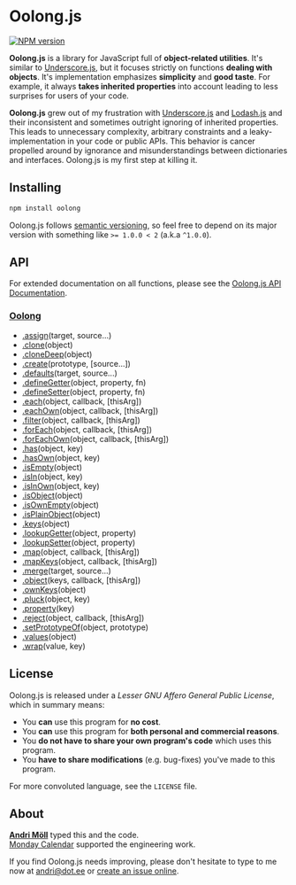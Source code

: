 Oolong.js
=========
[![NPM version][npm-badge]](https://www.npmjs.com/package/oolong)

**Oolong.js** is a library for JavaScript full of **object-related
utilities**.  It's similar to [Underscore.js][underscore], but it focuses
strictly on functions **dealing with objects**.  It's implementation emphasizes
**simplicity** and **good taste**. For example, it always **takes inherited
properties** into account leading to less surprises for users of your code.

**Oolong.js** grew out of my frustration with [Underscore.js][underscore]
and [Lodash.js][lodash] and their inconsistent and sometimes outright ignoring
of inherited properties. This leads to unnecessary complexity, arbitrary
constraints and a leaky-implementation in your code or public APIs. This
behavior is cancer propelled around by ignorance and misunderstandings between
dictionaries and interfaces. Oolong.js is my first step at killing it.

[npm-badge]: https://img.shields.io/npm/v/oolong.svg
[underscore]: https://underscorejs.org
[lodash]: https://lodash.com


Installing
----------
```sh
npm install oolong
```

Oolong.js follows [semantic versioning](http://semver.org/), so feel free to
depend on its major version with something like `>= 1.0.0 < 2` (a.k.a `^1.0.0`).


API
---
For extended documentation on all functions, please see the
[Oolong.js API Documentation][api].

[api]: https://github.com/moll/js-oolong/blob/master/doc/API.md

### [Oolong](https://github.com/moll/js-oolong/blob/master/doc/API.md#Oolong)
- [.assign](https://github.com/moll/js-oolong/blob/master/doc/API.md#Oolong.assign)(target, source...)
- [.clone](https://github.com/moll/js-oolong/blob/master/doc/API.md#Oolong.clone)(object)
- [.cloneDeep](https://github.com/moll/js-oolong/blob/master/doc/API.md#Oolong.cloneDeep)(object)
- [.create](https://github.com/moll/js-oolong/blob/master/doc/API.md#Oolong.create)(prototype, [source...])
- [.defaults](https://github.com/moll/js-oolong/blob/master/doc/API.md#Oolong.defaults)(target, source...)
- [.defineGetter](https://github.com/moll/js-oolong/blob/master/doc/API.md#Oolong.defineGetter)(object, property, fn)
- [.defineSetter](https://github.com/moll/js-oolong/blob/master/doc/API.md#Oolong.defineSetter)(object, property, fn)
- [.each](https://github.com/moll/js-oolong/blob/master/doc/API.md#Oolong.each)(object, callback, [thisArg])
- [.eachOwn](https://github.com/moll/js-oolong/blob/master/doc/API.md#Oolong.eachOwn)(object, callback, [thisArg])
- [.filter](https://github.com/moll/js-oolong/blob/master/doc/API.md#Oolong.filter)(object, callback, [thisArg])
- [.forEach](https://github.com/moll/js-oolong/blob/master/doc/API.md#Oolong.forEach)(object, callback, [thisArg])
- [.forEachOwn](https://github.com/moll/js-oolong/blob/master/doc/API.md#Oolong.forEachOwn)(object, callback, [thisArg])
- [.has](https://github.com/moll/js-oolong/blob/master/doc/API.md#Oolong.has)(object, key)
- [.hasOwn](https://github.com/moll/js-oolong/blob/master/doc/API.md#Oolong.hasOwn)(object, key)
- [.isEmpty](https://github.com/moll/js-oolong/blob/master/doc/API.md#Oolong.isEmpty)(object)
- [.isIn](https://github.com/moll/js-oolong/blob/master/doc/API.md#Oolong.isIn)(object, key)
- [.isInOwn](https://github.com/moll/js-oolong/blob/master/doc/API.md#Oolong.isInOwn)(object, key)
- [.isObject](https://github.com/moll/js-oolong/blob/master/doc/API.md#Oolong.isObject)(object)
- [.isOwnEmpty](https://github.com/moll/js-oolong/blob/master/doc/API.md#Oolong.isOwnEmpty)(object)
- [.isPlainObject](https://github.com/moll/js-oolong/blob/master/doc/API.md#Oolong.isPlainObject)(object)
- [.keys](https://github.com/moll/js-oolong/blob/master/doc/API.md#Oolong.keys)(object)
- [.lookupGetter](https://github.com/moll/js-oolong/blob/master/doc/API.md#Oolong.lookupGetter)(object, property)
- [.lookupSetter](https://github.com/moll/js-oolong/blob/master/doc/API.md#Oolong.lookupSetter)(object, property)
- [.map](https://github.com/moll/js-oolong/blob/master/doc/API.md#Oolong.map)(object, callback, [thisArg])
- [.mapKeys](https://github.com/moll/js-oolong/blob/master/doc/API.md#Oolong.mapKeys)(object, callback, [thisArg])
- [.merge](https://github.com/moll/js-oolong/blob/master/doc/API.md#Oolong.merge)(target, source...)
- [.object](https://github.com/moll/js-oolong/blob/master/doc/API.md#Oolong.object)(keys, callback, [thisArg])
- [.ownKeys](https://github.com/moll/js-oolong/blob/master/doc/API.md#Oolong.ownKeys)(object)
- [.pluck](https://github.com/moll/js-oolong/blob/master/doc/API.md#Oolong.pluck)(object, key)
- [.property](https://github.com/moll/js-oolong/blob/master/doc/API.md#Oolong.property)(key)
- [.reject](https://github.com/moll/js-oolong/blob/master/doc/API.md#Oolong.reject)(object, callback, [thisArg])
- [.setPrototypeOf](https://github.com/moll/js-oolong/blob/master/doc/API.md#Oolong.setPrototypeOf)(object, prototype)
- [.values](https://github.com/moll/js-oolong/blob/master/doc/API.md#Oolong.values)(object)
- [.wrap](https://github.com/moll/js-oolong/blob/master/doc/API.md#Oolong.wrap)(value, key)


License
-------
Oolong.js is released under a *Lesser GNU Affero General Public License*,
which in summary means:

- You **can** use this program for **no cost**.
- You **can** use this program for **both personal and commercial reasons**.
- You **do not have to share your own program's code** which uses this program.
- You **have to share modifications** (e.g. bug-fixes) you've made to this
  program.

For more convoluted language, see the `LICENSE` file.


About
-----
**[Andri Möll][moll]** typed this and the code.  
[Monday Calendar][monday] supported the engineering work.

If you find Oolong.js needs improving, please don't hesitate to type to me
now at [andri@dot.ee][email] or [create an issue online][issues].

[email]: mailto:andri@dot.ee
[issues]: https://github.com/moll/js-oolong/issues
[moll]: http://themoll.com
[monday]: https://mondayapp.com
